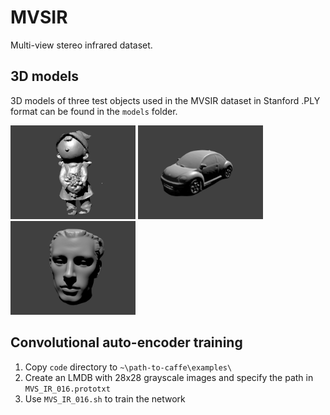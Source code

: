 # MVSIR
Multi-view stereo infrared dataset.

## 3D models
3D models of three test objects used in the MVSIR dataset in Stanford .PLY format can be found in the `models` folder.

<p>
<img alt="Gnome 3D model" src="https://raw.githubusercontent.com/anonymusICCV/MVSIR/master/models/gnome_scan3D.png" width="200">
<img alt="Car 3D model" src="https://raw.githubusercontent.com/anonymusICCV/MVSIR/master/models/car_scan3D.png" width="200">
<img alt="Head 3D model" src="https://raw.githubusercontent.com/anonymusICCV/MVSIR/master/models/head_scan3D.png" width="200">
</p>

## Convolutional auto-encoder training

1. Copy `code` directory to `~\path-to-caffe\examples\`
2. Create an LMDB with 28x28 grayscale images and specify the path in `MVS_IR_016.prototxt`
3. Use `MVS_IR_016.sh` to train the network
